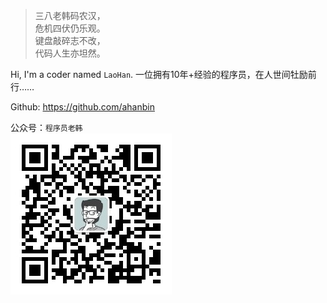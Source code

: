 > 三八老韩码农汉，  
危机四伏仍乐观。  
键盘敲碎志不改，  
代码人生亦坦然。

Hi, I'm a coder named `LaoHan`.
一位拥有10年+经验的程序员，在人世间牡励前行……


Github: https://github.com/ahanbin

公众号：`程序员老韩`  
![公众号二维码][1]  

[1]: /image/wechat_qrcode.jpg